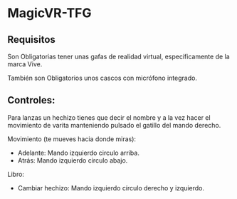 # MagicVR-TFG

## Requisitos

Son Obligatorias tener unas gafas de realidad virtual, específicamente de la marca Vive.

También son Obligatorios unos cascos con micrófono integrado.

## Controles:

Para lanzas un hechizo tienes que decir el nombre y a la vez hacer el movimiento de varita manteniendo pulsado el gatillo del mando derecho.

Movimiento (te mueves hacia donde miras):
 - Adelante: Mando izquierdo circulo arriba.
 - Atrás: Mando izquierdo circulo abajo.
 
Libro:
 - Cambiar hechizo: Mando izquierdo círculo derecho y izquierdo.

